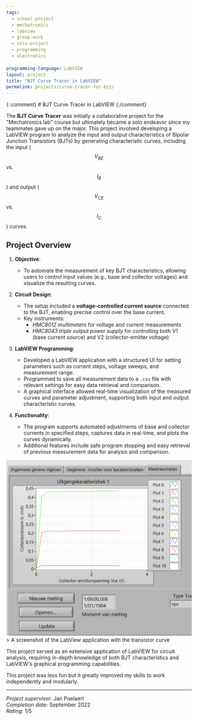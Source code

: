```yaml
---
tags:
  - school-project
  - mechatronics
  - labview
  - group-work
  - solo-project
  - programming
  - electronics

programming-language: LabVIEW
layout: project
title: "BJT Curve Tracer in LabVIEW"
permalink: projects/curve-tracer-for-bjt/
---
```

{::comment} # BJT Curve Tracer in LabVIEW {:/comment}

The **BJT Curve Tracer** was initially a collaborative project for the "Mechatronics lab" course but ultimately became a solo endeavor since my teammates gave up on the major. This project involved developing a LabVIEW program to analyze the input and output characteristics of Bipolar Junction Transistors (BJTs) by generating characteristic curves, including the input ($$V_{BE}$$ vs. $$I_B$$) and output ($$V_{CE}$$ vs. $$I_C$$) curves.

## Project Overview

1. **Objective**:
    - To automate the measurement of key BJT characteristics, allowing users to control input values (e.g., base and collector voltages) and visualize the resulting curves.

2. **Circuit Design**:
    - The setup included a **voltage-controlled current source** connected to the BJT, enabling precise control over the base current.
    - Key instruments:
      - *HMC8012 multimeters* for voltage and current measurements
      - *HMC8043 triple output power supply* for controlling both V1 (base current source) and V2 (collector-emitter voltage)

3. **LabVIEW Programming**:
    - Developed a LabVIEW application with a structured UI for setting parameters such as current steps, voltage sweeps, and measurement range.
    - Programmed to save all measurement data to a `.csv` file with relevant settings for easy data retrieval and comparison.
    - A graphical interface allowed real-time visualization of the measured curves and parameter adjustment, supporting both input and output characteristic curves.

4. **Functionality**:
    - The program supports automated adjustments of base and collector currents in specified steps, captures data in real-time, and plots the curves dynamically.
    - Additional features include safe program stopping and easy retrieval of previous measurement data for analysis and comparison.

<img src="/assets/project bjt curve tracer.png" alt="screenshot of end result" width="screen-width" >
> A screenshot of the LabView application with the transistor curve

This project served as an extensive application of LabVIEW for circuit analysis, requiring in-depth knowledge of both BJT characteristics and LabVIEW's graphical programming capabilities.


This project was less fun but it greatly improved my skills to work independently and modularly.

---

*Project supervisor*: Jan Poelaert  
*Completion date*: September 2022  
*Rating*: 1/5  